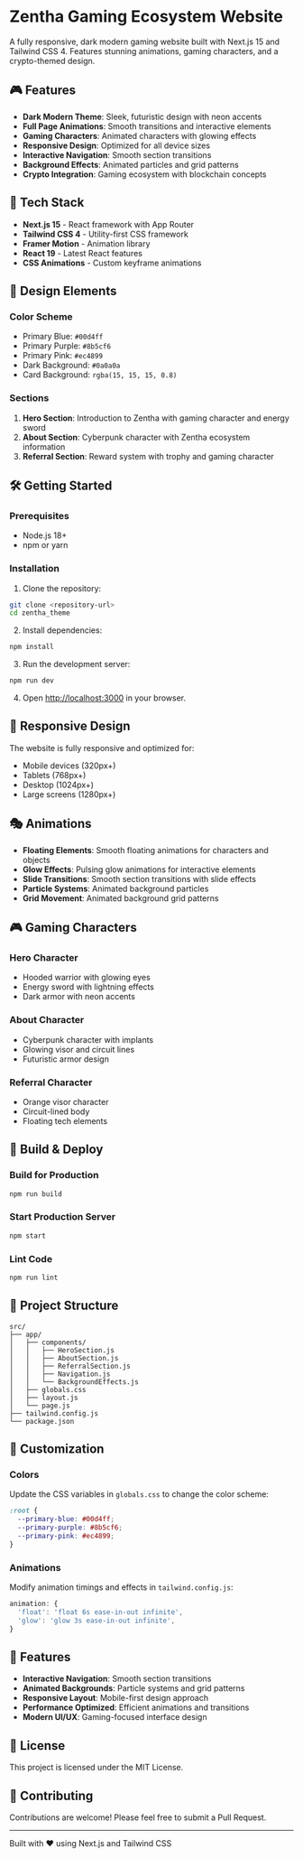 # Zentha Gaming Ecosystem Website

A fully responsive, dark modern gaming website built with Next.js 15 and Tailwind CSS 4. Features stunning animations, gaming characters, and a crypto-themed design.

## 🎮 Features

- **Dark Modern Theme**: Sleek, futuristic design with neon accents
- **Full Page Animations**: Smooth transitions and interactive elements
- **Gaming Characters**: Animated characters with glowing effects
- **Responsive Design**: Optimized for all device sizes
- **Interactive Navigation**: Smooth section transitions
- **Background Effects**: Animated particles and grid patterns
- **Crypto Integration**: Gaming ecosystem with blockchain concepts

## 🚀 Tech Stack

- **Next.js 15** - React framework with App Router
- **Tailwind CSS 4** - Utility-first CSS framework
- **Framer Motion** - Animation library
- **React 19** - Latest React features
- **CSS Animations** - Custom keyframe animations

## 🎨 Design Elements

### Color Scheme
- Primary Blue: `#00d4ff`
- Primary Purple: `#8b5cf6`
- Primary Pink: `#ec4899`
- Dark Background: `#0a0a0a`
- Card Background: `rgba(15, 15, 15, 0.8)`

### Sections
1. **Hero Section**: Introduction to Zentha with gaming character and energy sword
2. **About Section**: Cyberpunk character with Zentha ecosystem information
3. **Referral Section**: Reward system with trophy and gaming character

## 🛠️ Getting Started

### Prerequisites
- Node.js 18+ 
- npm or yarn

### Installation

1. Clone the repository:
```bash
git clone <repository-url>
cd zentha_theme
```

2. Install dependencies:
```bash
npm install
```

3. Run the development server:
```bash
npm run dev
```

4. Open [http://localhost:3000](http://localhost:3000) in your browser.

## 📱 Responsive Design

The website is fully responsive and optimized for:
- Mobile devices (320px+)
- Tablets (768px+)
- Desktop (1024px+)
- Large screens (1280px+)

## 🎭 Animations

- **Floating Elements**: Smooth floating animations for characters and objects
- **Glow Effects**: Pulsing glow animations for interactive elements
- **Slide Transitions**: Smooth section transitions with slide effects
- **Particle Systems**: Animated background particles
- **Grid Movement**: Animated background grid patterns

## 🎮 Gaming Characters

### Hero Character
- Hooded warrior with glowing eyes
- Energy sword with lightning effects
- Dark armor with neon accents

### About Character
- Cyberpunk character with implants
- Glowing visor and circuit lines
- Futuristic armor design

### Referral Character
- Orange visor character
- Circuit-lined body
- Floating tech elements

## 🚀 Build & Deploy

### Build for Production
```bash
npm run build
```

### Start Production Server
```bash
npm start
```

### Lint Code
```bash
npm run lint
```

## 📁 Project Structure

```
src/
├── app/
│   ├── components/
│   │   ├── HeroSection.js
│   │   ├── AboutSection.js
│   │   ├── ReferralSection.js
│   │   ├── Navigation.js
│   │   └── BackgroundEffects.js
│   ├── globals.css
│   ├── layout.js
│   └── page.js
├── tailwind.config.js
└── package.json
```

## 🎨 Customization

### Colors
Update the CSS variables in `globals.css` to change the color scheme:

```css
:root {
  --primary-blue: #00d4ff;
  --primary-purple: #8b5cf6;
  --primary-pink: #ec4899;
}
```

### Animations
Modify animation timings and effects in `tailwind.config.js`:

```javascript
animation: {
  'float': 'float 6s ease-in-out infinite',
  'glow': 'glow 3s ease-in-out infinite',
}
```

## 🌟 Features

- **Interactive Navigation**: Smooth section transitions
- **Animated Backgrounds**: Particle systems and grid patterns
- **Responsive Layout**: Mobile-first design approach
- **Performance Optimized**: Efficient animations and transitions
- **Modern UI/UX**: Gaming-focused interface design

## 📄 License

This project is licensed under the MIT License.

## 🤝 Contributing

Contributions are welcome! Please feel free to submit a Pull Request.

---

Built with ❤️ using Next.js and Tailwind CSS
